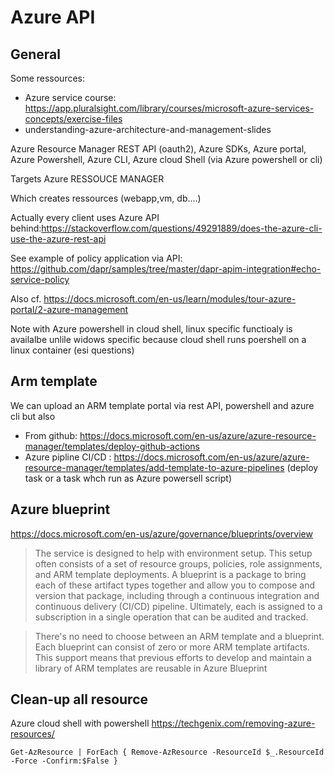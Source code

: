 # Azure API 


## General 

Some ressources:

- Azure service course: https://app.pluralsight.com/library/courses/microsoft-azure-services-concepts/exercise-files
- understanding-azure-architecture-and-management-slides

<!--
Slide 22. 2/azure source manager
confirm left is ARM API
--> 

Azure Resource Manager REST API (oauth2), Azure SDKs, Azure portal, Azure Powershell, Azure CLI, Azure cloud Shell (via Azure powershell or cli)

Targets Azure RESSOUCE MANAGER

Which creates ressources (webapp,vm, db....)

Actually every client uses Azure API behind:https://stackoverflow.com/questions/49291889/does-the-azure-cli-use-the-azure-rest-api


See example of  policy application via API: https://github.com/dapr/samples/tree/master/dapr-apim-integration#echo-service-policy


Also cf. 
https://docs.microsoft.com/en-us/learn/modules/tour-azure-portal/2-azure-management




Note with Azure powershell in cloud shell, linux specific functioaly is availalbe unlile widows specific because cloud shell runs poershell on a linux container (esi questions)


## Arm template

We can upload an ARM template portal via rest API, powershell and azure cli but also

- From github: https://docs.microsoft.com/en-us/azure/azure-resource-manager/templates/deploy-github-actions
- Azure pipline CI/CD : https://docs.microsoft.com/en-us/azure/azure-resource-manager/templates/add-template-to-azure-pipelines (deploy task or a task whch run as Azure powersell script)

<!--
slide 25
-->

## Azure blueprint


https://docs.microsoft.com/en-us/azure/governance/blueprints/overview


> The service is designed to help with environment setup. This setup often consists of a set of resource groups, policies, role assignments, and ARM template deployments. A blueprint is a package to bring each of these artifact types together and allow you to compose and version that package, including through a continuous integration and continuous delivery (CI/CD) pipeline. Ultimately, each is assigned to a subscription in a single operation that can be audited and tracked.

> There's no need to choose between an ARM template and a blueprint. Each blueprint can consist of zero or more ARM template artifacts. This support means that previous efforts to develop and maintain a library of ARM templates are reusable in Azure Blueprint



## Clean-up all resource

Azure cloud shell with powershell
https://techgenix.com/removing-azure-resources/

````
Get-AzResource | ForEach { Remove-AzResource -ResourceId $_.ResourceId -Force -Confirm:$False }
````